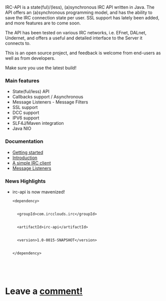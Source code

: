 IRC-API is a state(ful)/(less), (a)synchronous IRC API written in Java.  The API offers an (a)synchronous programming model, and has the ability to save the IRC connection state per user.  SSL support has lately been added, and more features are to come soon.

The API has been tested on various IRC networks, i.e. EFnet, DALnet, Undernet, and offers a useful and detailed interface to the Server it connects to.

This is an open source project, and feedback is welcome from end-users as well as from developers.

Make sure you use the latest build!
<br />

<h3> Main features</h3>
<ul>
<li>State(ful/less) API</li>
<li>Callbacks support / Asynchronous</li>
<li>Message Listeners - Message Filters</li>
<li>SSL support</li>
<li>DCC support</li>
<li>IPV6 support</li>
<li>SLF4J/Maven integration</li>
<li>Java NIO</li>
</ul>

<h3> Documentation</h3>
<ul>
<li><a href='https://code.google.com/p/irc-api/wiki/GettingStarted'>Getting started</a></li>
<li><a href='https://code.google.com/p/irc-api/wiki/Introduction'>Introduction</a></li>
<li><a href='https://code.google.com/p/irc-api/wiki/Connecting'>A simple IRC client</a></li>
<li><a href='https://code.google.com/p/irc-api/wiki/Listeners'>Message Listeners</a></li>
</ul>

<h3> News Highlights</h3>
<ul><li>
irc-api is now mavenized!<br>
<pre><code>&lt;dependency&gt;<br>
  &lt;groupId&gt;com.ircclouds.irc&lt;/groupId&gt;<br>
  &lt;artifactId&gt;irc-api&lt;/artifactId&gt;<br>
  &lt;version&gt;1.0-0015-SNAPSHOT&lt;/version&gt;<br>
&lt;/dependency&gt;<br>
</code></pre>
</li></ul>

<br />

<h1>Leave a <a href='https://code.google.com/p/irc-api/wiki/Comments'>comment!</a></h1>